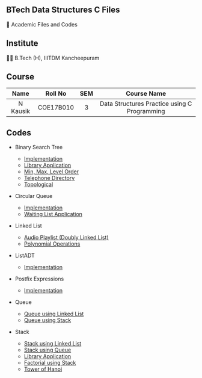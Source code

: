 ## BTech Data Structures C Files

:book: Academic Files and Codes

## Institute

:student: B.Tech (H), IIITDM Kancheepuram

## Course

|    Name    |   Roll No   | SEM |                 Course Name                  |
| :--------: | :---------: | :-: | :------------------------------------------: |
|  N Kausik  |  COE17B010  |  3  | Data Structures Practice using C Programming |

## Codes

 - Binary Search Tree
    - [Implementation](BST/BST.c)
    - [Library Application](BST/BST_Library.c)
    - [Min, Max, Level Order](BST/BST_MinMaxLevelOrder.c)
    - [Telephone Directory](BST/BST_TelephoneDirectory.c)
    - [Topological](BST/BST_Topological.c)

 - Circular Queue
    - [Implementation](CircularQueue/CircularQueue.c)
    - [Waiting List Application](CircularQueue/CircularQueue_WaitingList.c)

 - Linked List
    - [Audio Playlist (Doubly Linked List)](LinkedList/DoubleLinkedList_AudioPlaylist.c)
    - [Polynomial Operations](LinkedList/LinkedList_Polynomial.c)

 - ListADT
    - [Implementation](ListADT/ListADT.c)

 - Postfix Expressions
    - [Implementation](Postfix/ConvertPostfix.c)

 - Queue
    - [Queue using Linked List](Queue/Queue_usingLinkedList.c)
    - [Queue using Stack](Queue/Queue_usingStack.c)

 - Stack
    - [Stack using Linked List](Stack/Stack_usingLinkedList.c)
    - [Stack using Queue](Stack/Stack_usingQueue.c)
    - [Library Application](Stack/Stack_Library.c)
    - [Factorial using Stack](Stack/Stack_Factorial.c)
    - [Tower of Hanoi](Stack/Stack_TowerofHanoi.c)

